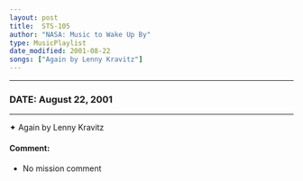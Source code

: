 ```yaml
---
layout: post
title:  STS-105
author: "NASA: Music to Wake Up By"
type: MusicPlaylist
date_modified: 2001-08-22
songs: ["Again by Lenny Kravitz"]
---
```


----
### DATE: August 22, 2001
----
✦ Again by Lenny Kravitz

#### Comment:
* No mission comment



<br/>
<center>
	<a target="_blank"
	   href="https://twitter.com/intent/tweet?hashtags=Space,NASA,Playlist,NASAWakeupCalls,SpaceProgram&text={{ page.author}}, '{{ page.songs.first }}' {{ page.title }}, {{ page.date | date: '%B %d, %Y' }}. {{ site.url }}{{ page.url }}&via=nasawakeupcalls"><i class="fab fa-twitter" alt="Tweet this page" style="font-size: 1.3em;"></i></a>
	&nbsp; 	<i class="fas fa-user-astronaut" style="font-size: 1.5em;"></i> &nbsp;
    <a type="amzn" search="'Again by Lenny Kravitz'" category="popular music">
    <i class="fab fa-amazon" style="font-size: 1.3em;"></i></a>
</center>
